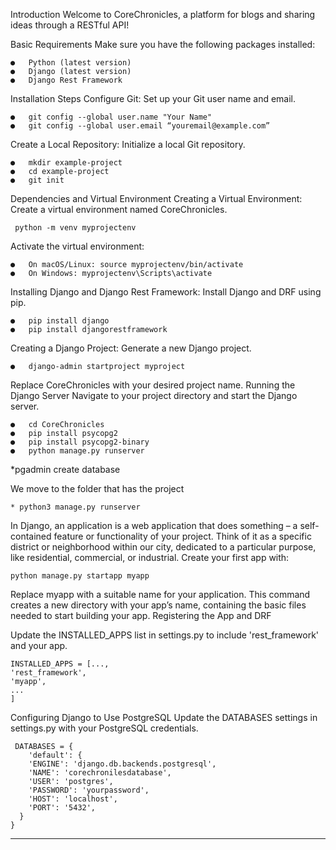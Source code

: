 Introduction
Welcome to CoreChronicles, a platform for blogs and sharing ideas through a RESTful API!

Basic Requirements
Make sure you have the following packages installed:

    ●	Python (latest version)
    ●	Django (latest version)
    ●	Django Rest Framework

Installation Steps
Configure Git: Set up your Git user name and email.

    ●	git config --global user.name "Your Name"
    ●	git config --global user.email “youremail@example.com”
    
Create a Local Repository: Initialize a local Git repository.

    ●	mkdir example-project
    ●	cd example-project
    ●	git init
    
Dependencies and Virtual Environment
Creating a Virtual Environment: Create a virtual environment named CoreChronicles.

     python -m venv myprojectenv
     
Activate the virtual environment:

    ●	On macOS/Linux: source myprojectenv/bin/activate
    ●	On Windows: myprojectenv\Scripts\activate
    
Installing Django and Django Rest Framework: Install Django and DRF using pip.

    ●	pip install django
    ●	pip install djangorestframework
    
Creating a Django Project: Generate a new Django project.

    ●	django-admin startproject myproject
    
Replace CoreChronicles with your desired project name. Running the Django Server
Navigate to your project directory and start the Django server.

    ●	cd CoreChronicles
    ●	pip install psycopg2
    ●	pip install psycopg2-binary
    ●	python manage.py runserver
    
*pgadmin create database

We move to the folder that has the project

    * python3 manage.py runserver
    
In Django, an application is a web application that does something – a self-contained feature or functionality of your project. Think of it as a specific district or neighborhood within our city, dedicated to a particular purpose, 
like residential, commercial, or industrial. Create your first app with:

    python manage.py startapp myapp
    
Replace myapp with a suitable name for your application. This command creates a new directory with your app’s name, containing the basic files needed to start building your app.
Registering the App and DRF

Update the INSTALLED_APPS list in settings.py to include 'rest_framework' and your app.

    INSTALLED_APPS = [...,
    'rest_framework',
    'myapp',
    ...
    ]
    
Configuring Django to Use PostgreSQL
Update the DATABASES settings in settings.py with your PostgreSQL credentials.

     DATABASES = {
        'default': {
        'ENGINE': 'django.db.backends.postgresql',
        'NAME': 'corechronilesdatabase',
        'USER': 'postgres',
        'PASSWORD': 'yourpassword',
        'HOST': 'localhost',
        'PORT': '5432',
      }
    }
__________________________________________________________________________________________________________________
